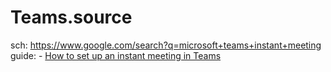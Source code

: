 # Teams.source
sch: https://www.google.com/search?q=microsoft+teams+instant+meeting guide: - [How to set up an instant meeting in Teams](https://youtu.be/RgjLf2kMFmM)
